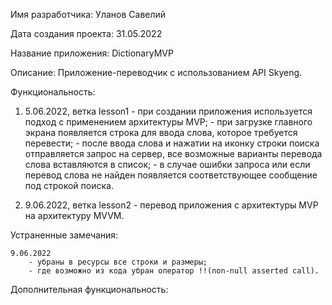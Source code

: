 
Имя разработчика: Уланов Савелий

Дата создания проекта: 31.05.2022

Название приложения: DictionaryMVP

Описание: Приложение-переводчик с использованием API Skyeng.

Функциональность:

1.	5.06.2022, ветка lesson1
		- при создании приложения используется подход с применением архитектуры MVP;
		- при загрузке главного экрана появляется строка для ввода слова, которое требуется перевести;
		- после ввода слова и нажатии на иконку строки поиска отправляется запрос на сервер, все возможные варианты перевода слова вставляются в список;
		- в случае ошибки запроса или если перевод слова не найден появляется соответствующее сообщение под строкой поиска.


1.	9.06.2022, ветка lesson2
		- перевод приложения с архитектуры MVP на архитектуру MVVM.
 		
Устраненные замечания: 

	9.06.2022
		- убраны в ресурсы все строки и размеры;
		- где возможно из кода убран оператор !!(non-null asserted call).
	
Дополнительная функциональность:
